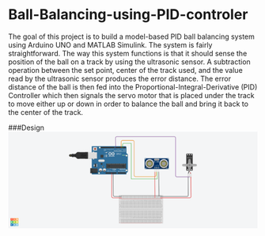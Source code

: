 # Ball-Balancing-using-PID-controler


The goal of this project is to build a model-based PID ball balancing system using Arduino UNO and MATLAB Simulink. The system is fairly straightforward. The way this system functions is that it should sense the position of the ball on a track by using the ultrasonic sensor. A subtraction operation between the set point, center of the track used, and the value read by the ultrasonic sensor produces the error distance. The error distance of the ball is then fed into the Proportional-Integral-Derivative (PID) Controller which then signals the servo motor that is placed under the track to move either up or down in order to balance the ball and bring it back to the center of the track.

###Design
![My Image](Picture1.png)

